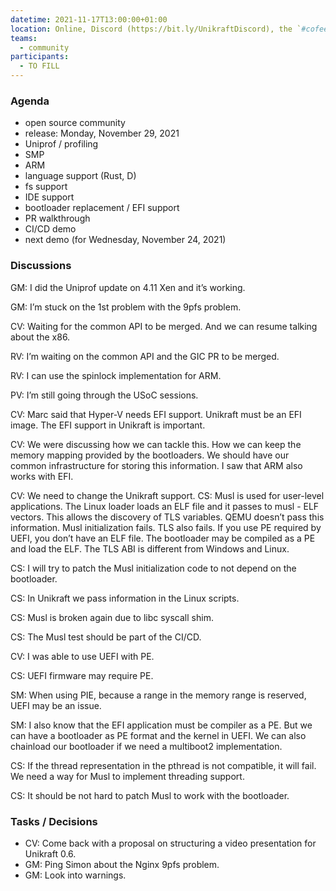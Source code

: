 ```yaml
---
datetime: 2021-11-17T13:00:00+01:00
location: Online, Discord (https://bit.ly/UnikraftDiscord), the `#cofee-break` voice channel
teams:
  - community
participants:
  - TO FILL
---
```


### Agenda
 * open source community
 * release: Monday, November 29, 2021
 * Uniprof / profiling
 * SMP
 * ARM
 * language support (Rust, D)
 * fs support
 * IDE support
 * bootloader replacement / EFI support
 * PR walkthrough
 * CI/CD demo
 * next demo (for Wednesday, November 24, 2021)

### Discussions
GM: I did the Uniprof update on 4.11 Xen and it’s working.

GM: I’m stuck on the 1st problem with the 9pfs problem.

CV: Waiting for the common API to be merged.
And we can resume talking about the x86.

RV: I’m waiting on the common API and the GIC PR to be merged.

RV: I can use the spinlock implementation for ARM.

PV: I’m still going through the USoC sessions.

CV: Marc said that Hyper-V needs EFI support.
Unikraft must be an EFI image.
The EFI support in Unikraft is important.

CV: We were discussing how we can tackle this.
How we can keep the memory mapping provided by the bootloaders.
We should have our common infrastructure for storing this information.
I saw that ARM also works with EFI.

CV: We need to change the Unikraft support. 
CS: Musl is used for user-level applications.
The Linux loader loads an ELF file and it passes to musl - ELF vectors.
This allows the discovery of TLS variables.
QEMU doesn’t pass this information. Musl initialization fails.
TLS also fails.
If you use PE required by UEFI, you don’t have an ELF file.
The bootloader may be compiled as a PE and load the ELF.
The TLS ABI is different from Windows and Linux.

CS: I will try to patch the Musl initialization code to not depend on the bootloader.

CS: In Unikraft we pass information in the Linux scripts.

CS: Musl is broken again due to libc syscall shim.

CS: The Musl test should be part of the CI/CD.

CV: I was able to use UEFI with PE.

CS: UEFI firmware may require PE.

SM: When using PIE, because a range in the memory range is reserved, UEFI may be an issue.

SM: I also know that the EFI application must be compiler as a PE.
But we can have a bootloader as PE format and the kernel in UEFI.
We can also chainload our bootloader if we need a multiboot2 implementation.

CS: If the thread representation in the pthread is not compatible, it will fail.
We need a way for Musl to implement threading support.

CS: It should be not hard to patch Musl to work with the bootloader.

### Tasks / Decisions
 * CV: Come back with a proposal on structuring a video presentation for Unikraft 0.6.
 * GM: Ping Simon about the Nginx 9pfs problem.
 * GM: Look into warnings.
